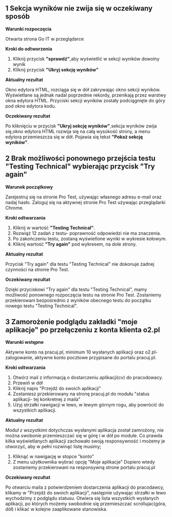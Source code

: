 <h2>1 Sekcja wyników nie zwija się w oczekiwany sposób</h2>


__Warunki rozpoczęcia__

Otwarta strona Go IT w przeglądarce


__Kroki do odtworzenia__

1. Kliknij przycisk __"sprawdź"__,aby wyświetlić w sekcji wyników dowolny wynik
2. Kliknij przycisk __"Ukryj sekcję wyników"__


__Aktualny rezultat__

Okno edytora HTML, rozciąga się w dół zakrywając okno sekcji wyników. Wyświetlane są jednak nadal poprzednie rekordy, przenikają przez warstwy okna edytora HTML. Przyciski sekcji wyników zostały podciągnięte do góry pod okno edytora kodu.


__Oczekiwany rezultat__

Po kliknięciu w przycisk __"Ukryj sekcję wyników"__,sekcja wyników zwija się,okno edytora HTML rozwija się na całą wysokość strony, a menu edytora przemieszcza się w dół. Pojawia się tekst __"Pokaż sekcję wyników"__.


<h2>2 Brak możliwości ponownego przejścia testu "Testing Technical" wybierając przycisk "Try again"</h2>

__Warunek początkowy__

Zarejestruj się na stronie Pro Test, używając własnego adresu e-mail oraz nadaj hasło.
Zaloguj się na aktywnej stronie Pro Test używając przeglądarki Chrome.


__Kroki odtwarzania__

1. Kliknij w wartość __"Testing Technical"__.
2. Rozwiąż 12 zadań z testu- poprawność odpowiedzi nie ma znaczenia.
3. Po zakończeniu testu, zostaną wyświetlone wyniki w wykresie kołowym.
4. Kliknij wartość __"Try again"__ pod wykresem, na dole strony.


__Aktualny rezultat__

Przycisk "Try again" dla testu "Testing Technical" nie dokonuje żadnej czynności na stronie Pro Test.


__Oczekiwany rezultat__

Dzięki przyciskowi "Try again" dla testu "Testing Technical", mamy możliwość ponownego rozpoczęcia testu na stronie Pro Test. Zostaniemy przekierowani bezpośrednio z wyników obecnego testu do początku nowego testu "Testing Technical".



<h2>3 Zamorożenie podglądu zakładki "moje aplikacje" po przełączeniu z konta klienta o2.pl</h2>


__Warunki wstępne__

Aktywne konto na pracuj.pl, minimum 10 wysłanych aplikacji oraz o2.pl- zalogowanie, aktywne konto pocztowe przypisane do portalu pracuj.pl.  

__Kroki odtwarzania__

1.  Otwórz mail z informacją o dostarczeniu aplikacji(cv) do pracodowacy.
2. Przewiń w dół
3. Kliknij napis "Przejdź do swoich aplikacji"
4. Zostaniesz przekierowany na stronę pracuj.pl do modułu "status aplikacji- tej konkretnej z maila"
5. Użyj strzałki nawigacji w lewo, w lewym górnym rogu, aby powrócić do wszystkich aplikacji.


__Aktualny rezultat__

Moduł z wszystkimi dotychczas wysłanymi aplikacja został zamrożony, nie można swobonie przemieszczać się w górę i w dół po module. Co prawda kilka wyświetlanych aplikacji zachowało swoją responsywność i możemy je otworzyć, aby w pełni rozwinąć listę musimy; 

1. Kliknąć w nawigację w stopce "konto"
2. Z menu użytkownika wybrać opcję "Moje aplikacje"
Dopiero wtedy zostaniemy przekierowani na responsywną strone portalu pracuj.pl


__Oczekiwany rezultat__

Po otwarciu maila z potwierdzeniem dostarczenia aplikacji do pracodawcy, klikamy w "Przejdź do swoich aplikacji", następnie używając strzałki w lewo wychodzimy z podglądu statusu. Otwiera się lista wszystkich wysłanych aplikacji, po których możemy swobodnie się przemieszczać scrollujac(góra, dół) i klikać w kolejne zaaplikowane stanowiska.
